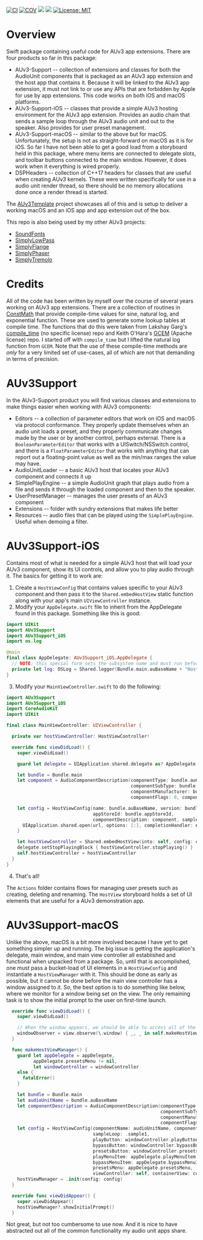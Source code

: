 [![CI](https://github.com/bradhowes/AUv3Support/actions/workflows/CI.yml/badge.svg)](https://github.com/bradhowes/AUv3Support/actions/workflows/CI.yml)
[![COV](https://img.shields.io/endpoint?url=https://gist.githubusercontent.com/bradhowes/9216666566d5badd2c824d3524181377/raw/AUv3Support-coverage.json)](https://github.com/bradhowes/AUv3Support/blob/main/.github/workflows/CI.yml)
[![](https://img.shields.io/endpoint?url=https%3A%2F%2Fswiftpackageindex.com%2Fapi%2Fpackages%2Fbradhowes%2FAUv3Support%2Fbadge%3Ftype%3Dswift-versions)](https://swiftpackageindex.com/bradhowes/AUv3Support)
[![](https://img.shields.io/endpoint?url=https%3A%2F%2Fswiftpackageindex.com%2Fapi%2Fpackages%2Fbradhowes%2FAUv3Support%2Fbadge%3Ftype%3Dplatforms)](https://swiftpackageindex.com/bradhowes/AUv3Support)
[![License: MIT](https://img.shields.io/badge/License-MIT-A31F34.svg)](https://opensource.org/licenses/MIT)

# Overview

Swift package containing useful code for AUv3 app extensions. There are four products so far in this package:

- AUv3-Support -- collection of extensions and classes for both the AudioUnit components that is packaged
  as an AUv3 app extension and the host app that contains it. Because it will be linked to the AUv3 app
  extension, it must not link to or use any APIs that are forbidden by Apple for use by app extensions.
  This code works on both iOS and macOS platforms.
- AUv3-Support-iOS -- classes that provide a simple AUv3 hosting environment for the AUv3 app extension.
  Provides an audio chain that sends a sample loop through the AUv3 audio unit and out to the speaker. Also
  provides for user preset management.
- AUv3-Support-macOS -- similar to the above but for macOS. Unfortunately, the setup is not as straight-forward on macOS as it is for iOS. 
  So far I have not been able to get a good load from a storyboard held in this package, where menu items are connected to delegate slots, 
  and toolbar buttons connected to the main window. However, it does work when it everything is wired properly.
- DSPHeaders -- collection of C++17 headers for classes that are useful when creating AUv3 kernels. These were written
  specifically for use in a audio unit render thread, so there should be no memory allocations done once a render thread
  is started.

The [AUv3Template](https://github.com/bradhowes/AUv3Template) project showcases all of this and is setup to deliver a working macOS and an iOS app and app extension out of the box.

This repo is also being used by my other AUv3 projects:

* [SoundFonts](https://github.com/bradhowes/SoundFonts)
* [SimplyLowPass](https://github.com/bradhowes/LPF)
* [SimplyFlange](https://github.com/bradhowes/SimplyFlange)
* [SimplyPhaser](https://github.com/bradhowes/SimplyPhaser)
* [SimplyTremolo](https://github.com/bradhowes/SimplyTremolo)

# Credits

All of the code has been written by myself over the course of several years working on AUv3 app extensions. There are a collection of
routines in [ConstMath](Sources/DSPHeaders/include/DSPHeaders/ConstMath.hpp) that provide compile-time values for sine, natural log, and
exponential function. These are used to generate some lookup tables at compile time. The functions that do this were taken from
Lakshay Garg's [compile_time](https://github.com/lakshayg/compile_time) (no specific license) repo and Keith O'Hara's
[GCEM](https://github.com/kthohr/gcem) (Apache license) repo. I started off with `compile_time` but I lifted the natural log function
from `GCEM`. Note that the use of these compile-time methods are *only* for a very limited set of use-cases, all of which are not that
demanding in terms of precision.

# AUv3Support

In the AUv3-Support product you will find various classes and extensions to make things easier when working with AUv3
components:

- Editors -- a collection of parameter editors that work on iOS and macOS via protocol conformance. They properly
update themselves when an audio unit loads a preset, and they properly communicate changes made by the user or by
another control, perhaps external. There is a
`BooleanParameterEditor` that works with a UISwitch/NSSwitch control, and there is a `FloatParameterEditor` that works
with anything that can report out a floating-point value as well as the min/max ranges the value may have.
- AudioUnitLoader -- a basic AUv3 host that locates your AUv3 component and connects it up
- SimplePlayEngine -- a simple AudioUnit graph that plays audio from a file and sends it through the loaded
  component and then to the speaker.
- UserPresetManager -- manages the user presets of an AUv3 component
- Extensions -- folder with sundry extensions that makes life better
- Resources -- audio files that can be played using the `SimplePlayEngine`. Useful when demoing a filter.

# AUv3Support-iOS

Contains most of what is needed for a simple AUv3 host that will load your AUv3 component, show its UI controls, and
allow you to play audio through it. The basics for getting it to work are:

1. Create a `HostViewConfig` that contains values specific to your AUv3 component and then pass it to the
`Shared.embedHostView` static function along with your app's main `UIViewController` instance.
2. Modify your `AppDelegate.swift` file to inherit from the AppDelegate found in this package. Something like this is
good:
```swift
import UIKit
import AUv3Support
import AUv3Support_iOS
import os.log

@main
final class AppDelegate: AUv3Support_iOS.AppDelegate {
  // NOTE: this special form sets the subsystem name and must run before any other logger calls.
  private let log: OSLog = Shared.logger(Bundle.main.auBaseName + "Host", "AppDelegate")
}
```
3. Modify your `MainViewController.swift` to do the following:
```swift
import AUv3Support
import AUv3Support_iOS
import CoreAudioKit
import UIKit

final class MainViewController: UIViewController {

  private var hostViewController: HostViewController!

  override func viewDidLoad() {
    super.viewDidLoad()

    guard let delegate = UIApplication.shared.delegate as? AppDelegate else { fatalError() }

    let bundle = Bundle.main
    let component = AudioComponentDescription(componentType: bundle.auComponentType,
                                              componentSubType: bundle.auComponentSubtype,
                                              componentManufacturer: bundle.auComponentManufacturer,
                                              componentFlags: 0, componentFlagsMask: 0)

    let config = HostViewConfig(name: bundle.auBaseName, version: bundle.releaseVersionNumber,
                                appStoreId: bundle.appStoreId,
                                componentDescription: component, sampleLoop: .sample1) { url in
      UIApplication.shared.open(url, options: [:], completionHandler: nil)
    }

    let hostViewController = Shared.embedHostView(into: self, config: config)
    delegate.setStopPlayingBlock { hostViewController.stopPlaying() }
    self.hostViewController = hostViewController
  }
}
```
4. That's all!

The `Actions` folder contains flows for managing user presets such as creating, deleting and renaming. The `HostView`
storyboard holds a set of UI elements that are useful for a AUv3 demonstration app.

# AUv3Support-macOS

Unlike the above, macOS is a bit more involved because I have yet to get something simpler up and running. The big issue
is getting the application's delegate, main window, and main view controller all established and functional when
unpacked from a package. So, until that is accomplished, one must pass a bucket-load of UI elements in a
`HostViewConfig` and instantiate a `HostViewManager` with it. This should be done as early as possible, but it cannot be
done before the main view controller has a window assigned to it. So, the best option is to do something like below,
where we monitor for a window being set on the view. The only remaining task is to show the initial prompt to the user
on first-time launch.

```swift
  override func viewDidLoad() {
    super.viewDidLoad()

    // When the window appears, we should be able to access all of the items from the storyboard.
    windowObserver = view.observe(\.window) { _, _ in self.makeHostViewManager() }
  }

  func makeHostViewManager() {
    guard let appDelegate = appDelegate,
          appDelegate.presetsMenu != nil,
          let windowController = windowController
    else {
      fatalError()
    }

    let bundle = Bundle.main
    let audioUnitName = bundle.auBaseName
    let componentDescription = AudioComponentDescription(componentType: bundle.auComponentType,
                                                         componentSubType: bundle.auComponentSubtype,
                                                         componentManufacturer: bundle.auComponentManufacturer,
                                                         componentFlags: 0, componentFlagsMask: 0)
    let config = HostViewConfig(componentName: audioUnitName, componentDescription: componentDescription,
                                sampleLoop: .sample1,
                                playButton: windowController.playButton,
                                bypassButton: windowController.bypassButton,
                                presetsButton: windowController.presetsButton,
                                playMenuItem: appDelegate.playMenuItem,
                                bypassMenuItem: appDelegate.bypassMenuItem,
                                presetsMenu: appDelegate.presetsMenu,
                                viewController: self, containerView: containerView)
    hostViewManager = .init(config: config)
  }

  override func viewDidAppear() {
    super.viewDidAppear()
    hostViewManager?.showInitialPrompt()
  }
```

Not great, but not too cumbersome to use now. And it is nice to have abstracted out all of the common functionality my
audio unit apps share.

